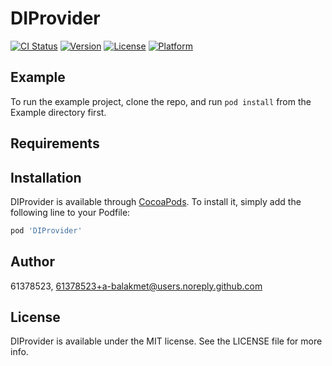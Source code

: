 # DIProvider

[![CI Status](https://img.shields.io/travis/61378523/DIProvider.svg?style=flat)](https://travis-ci.org/61378523/DIProvider)
[![Version](https://img.shields.io/cocoapods/v/DIProvider.svg?style=flat)](https://cocoapods.org/pods/DIProvider)
[![License](https://img.shields.io/cocoapods/l/DIProvider.svg?style=flat)](https://cocoapods.org/pods/DIProvider)
[![Platform](https://img.shields.io/cocoapods/p/DIProvider.svg?style=flat)](https://cocoapods.org/pods/DIProvider)

## Example

To run the example project, clone the repo, and run `pod install` from the Example directory first.

## Requirements

## Installation

DIProvider is available through [CocoaPods](https://cocoapods.org). To install
it, simply add the following line to your Podfile:

```ruby
pod 'DIProvider'
```

## Author

61378523, 61378523+a-balakmet@users.noreply.github.com

## License

DIProvider is available under the MIT license. See the LICENSE file for more info.
